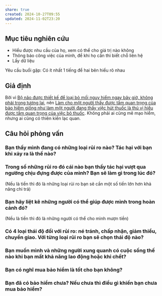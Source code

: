 ```yaml
---
share: true
created: 2024-10-27T09:55
updated: 2024-11-02T23:20
---
```

## Mục tiêu nghiên cứu
- Hiểu được nhu cầu của họ, xem có thể cho giá trị nào không
- Thông báo công việc của mình, để khi họ cần thì biết chỗ liên hệ
- Lấy dữ liệu

Yêu cầu buổi gặp: Có ít nhất 1 tiếng để hai bên hiểu rõ nhau

## Giả định
Bởi vì [Bộ não được thiết kế để loại bỏ mối nguy hiểm ngay bây giờ, không phải trong tương lai](../../../../%E2%9A%A1Hi%E1%BB%83u%20bi%E1%BA%BFt%20s%C3%A2u/T%C3%A2m%20l%C3%BD%20h%E1%BB%8Dc%20qu%E1%BA%A3n%20l%C3%BD%20v%C3%A0%20lao%20%C4%91%E1%BB%99ng/S%E1%BA%AFp%20x%E1%BA%BFp%20%C4%91%E1%BB%99%20%C6%B0u%20ti%C3%AAn/S%E1%BB%B1%20tr%C3%AC%20ho%C3%A3n/B%E1%BB%99%20n%C3%A3o%20%C4%91%C6%B0%E1%BB%A3c%20thi%E1%BA%BFt%20k%E1%BA%BF%20%C4%91%E1%BB%83%20lo%E1%BA%A1i%20b%E1%BB%8F%20m%E1%BB%91i%20nguy%20hi%E1%BB%83m%20ngay%20b%C3%A2y%20gi%E1%BB%9D,%20kh%C3%B4ng%20ph%E1%BA%A3i%20trong%20t%C6%B0%C6%A1ng%20lai.md), nên [Làm cho một người thấy được tầm quan trọng của bảo hiểm giống như làm một người đang thấy việc hút thuốc là thú vị hiểu được tầm quan trọng của việc bỏ thuốc](../../../../%E2%9A%A1Hi%E1%BB%83u%20bi%E1%BA%BFt%20s%C3%A2u/T%E1%BB%95%20ch%E1%BB%A9c%20t%C3%A0i%20ch%C3%ADnh/B%E1%BA%A3o%20hi%E1%BB%83m/Nhu%20c%E1%BA%A7u%20kh%C3%A1ch%20h%C3%A0ng%20v%C3%A0%20%C4%91%E1%BA%A1i%20l%C3%BD/L%C3%A0m%20cho%20m%E1%BB%99t%20ng%C6%B0%E1%BB%9Di%20th%E1%BA%A5y%20%C4%91%C6%B0%E1%BB%A3c%20t%E1%BA%A7m%20quan%20tr%E1%BB%8Dng%20c%E1%BB%A7a%20b%E1%BA%A3o%20hi%E1%BB%83m%20gi%E1%BB%91ng%20nh%C6%B0%20l%C3%A0m%20m%E1%BB%99t%20ng%C6%B0%E1%BB%9Di%20%C4%91ang%20th%E1%BA%A5y%20vi%E1%BB%87c%20h%C3%BAt%20thu%E1%BB%91c%20l%C3%A0%20th%C3%BA%20v%E1%BB%8B%20hi%E1%BB%83u%20%C4%91%C6%B0%E1%BB%A3c%20t%E1%BA%A7m%20quan%20tr%E1%BB%8Dng%20c%E1%BB%A7a%20vi%E1%BB%87c%20b%E1%BB%8F%20thu%E1%BB%91c.md). Không phải ai cũng mê mạo hiểm, nhưng ai cũng có thiên kiến lạc quan.

## Câu hỏi phỏng vấn
### Bạn thấy mình đang có những loại rủi ro nào? Tác hại với bạn khi xảy ra là thế nào?

### Trong số những rủi ro đó cái nào bạn thấy tác hại vượt qua ngưỡng chịu đựng được của mình? Bạn sẽ làm gì trong lúc đó?
(Nếu là tiền thì đó là những loại rủi ro bạn sẽ cần một số tiền lớn hơn khả năng chi trả)

### Bạn hãy liệt kê những người có thể giúp được mình trong hoàn cảnh đó?
(Nếu là tiền thì đó là những người có thể cho mình mượn tiền)

### Có 4 loại thái độ đối với rủi ro: né tránh, chấp nhận, giảm thiểu, chuyển giao. Với từng loại rủi ro bạn sẽ chọn thái độ nào?

### Bạn muốn mình và những người xung quanh có cuộc sống thế nào khi bạn mất khả năng lao động hoặc khi chết?

### Bạn có nghĩ mua bảo hiểm là tốt cho bạn không?

### Bạn đã có bảo hiểm chưa? Nếu chưa thì điều gì khiến bạn chưa mua bảo hiểm?